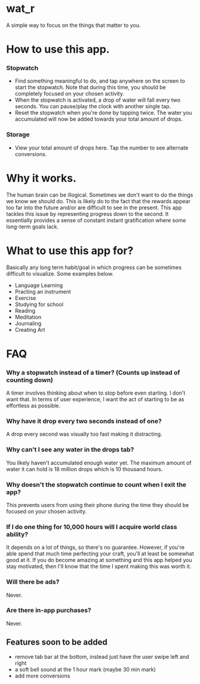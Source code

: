 # wat_r

A simple way to focus on the things that matter to you.

# How to use this app.

### Stopwatch
- Find something meaningful to do, and tap anywhere on the screen to start the stopwatch. Note that during this time, you should be completely focused on your chosen activity.
- When the stopwatch is activated, a drop of water will fall every two seconds. You can pause/play the clock with another single tap.
- Reset the stopwatch when you're done by tapping twice. The water you accumulated will now be added towards your total amount of drops.

### Storage
- View your total amount of drops here. Tap the number to see alternate conversions.

# Why it works.
The human brain can be illogical. Sometimes we don't want to do the things we know we should do. This is likely do to the fact that the rewards appear too far into the future and/or are difficult to see in the present.
This app tackles this issue by representing progress down to the second. It essentially provides a sense of constant instant gratification where some long-term goals lack.

# What to use this app for?
Basically any long term habit/goal in which progress can be sometimes difficult to visualize. Some examples below.
- Language Learning
- Practing an instrument
- Exercise
- Studying for school
- Reading
- Meditation
- Journaling
- Creating Art

# FAQ

### Why a stopwatch instead of a timer? (Counts up instead of counting down)
A timer involves thinking about when to stop before even starting. I don't want that. In terms of user experience, I want the act of starting to be as effortless as possible.

### Why have it drop every two seconds instead of one?
A drop every second was visually too fast making it distracting.

### Why can't I see any water in the drops tab?
You likely haven't accumulated enough water yet. The maximum amount of water it can hold is 18 million drops which is 10 thousand hours.

### Why doesn't the stopwatch continue to count when I exit the app?
This prevents users from using their phone during the time they should be focused on your chosen activity.

### If I do one thing for 10,000 hours will I acquire world class ability?
It depends on a lot of things, so there's no guarantee. However, if you're able spend that much time perfecting your craft, you'll at least be somewhat good at it.
If you do become amazing at something and this app helped you stay motivated, then I'll know that the time I spent making this was worth it.

### Will there be ads?
Never.

### Are there in-app purchases?
Never.

## Features soon to be added
- remove tab bar at the bottom, instead just have the user swipe left and right
- a soft bell sound at the 1 hour mark (maybe 30 min mark)
- add more conversions

